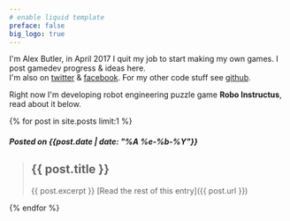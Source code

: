 ```yaml
---
# enable liquid template
preface: false
big_logo: true
---
```

I'm Alex Butler, in April 2017 I quit my job to start making my own games. I post gamedev progress & ideas here.
<br/>I'm also on [twitter](https://twitter.com/alexbutlergames) & [facebook](https://www.facebook.com/alexbutlergames).
For my other code stuff see [github](https://github.com/alexheretic).

Right now I'm developing robot engineering puzzle game **Robo Instructus**, read about it below.

{% for post in site.posts limit:1 %}
##### Posted on {{post.date | date: "%A %e-%b-%Y"}}

> ## {{ post.title }}
> {{ post.excerpt }}
[Read the rest of this entry]({{ post.url }})

{% endfor %}
